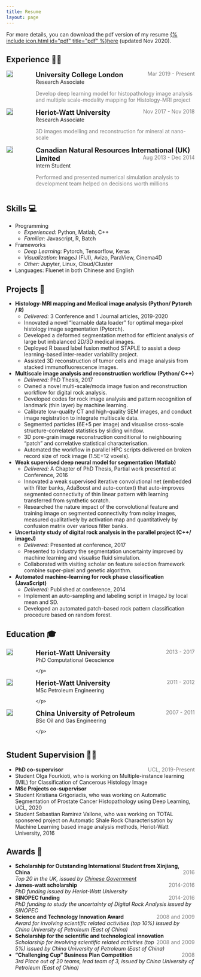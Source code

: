 ```yaml
---
title: Resume
layout: page
---
```


For more details, you can download the pdf version of my resume [{% include icon.html id="pdf" title="pdf" %}here](https://github.com/lxasqjc/lxasqjc.github.io/raw/master/CV_CHEN_JIN.pdf) (updated Nov 2020).

## Experience 👨‍💼

<!-- University College London-->
<div style="display:flex;">

  <div style="flex:0.5; padding-right:5%">
    <img src="{{ site.url }}/imgs/resume-icons/UCL.png" style="align:left; border: 1px solid #d3d3d3; border-style: outset;">
  </div>

  <div style="flex:4;">
    <p style="margin:0px">
      <b style="font-size: 130%;">University College London</b>
      <span style="float:right; color:#7a7a7a;">Mar 2019 - Present</span>
    </p>
    Research Associate<br>
    <p style="color:#7a7a7a">
      Develop deep learning model for histopathology image analysis and multiple scale-modality mapping for Histology-MRI project
    </p>
  </div>

</div>

<!-- Heriot-Watt University-->
<div style="display:flex;">

  <div style="flex:0.5; padding-right:5%">
    <img src="{{ site.url }}/imgs/resume-icons/HWU.png" style="align:left; border: 1px solid #d3d3d3; border-style: outset;">
  </div>

  <div style="flex:4;">
    <p style="margin:0px">
      <b style="font-size: 130%;">Heriot-Watt University</b>
      <span style="float:right; color:#7a7a7a;">Nov 2017 - Nov 2018</span>
    </p>
    Research Associate<br>
    <p style="color:#7a7a7a">
      3D images modelling and reconstruction for mineral at nano-scale
    </p>
  </div>

</div>

<!-- CNR -->
<div style="display:flex;">

  <div style="flex:0.5; padding-right:5%">
    <img src="{{ site.url }}/imgs/resume-icons/CNR.png" style="align:left; border: 1px solid #d3d3d3; border-style: outset;">
  </div>

  <div style="flex:4;">
    <p style="margin:0px">
      <b style="font-size: 130%;">Canadian Natural Resources International (UK) Limited</b>
      <span style="float:right; color:#7a7a7a;">Aug 2013 - Dec 2014</span>
    </p>
    Intern Student<br>
    <p style="color:#7a7a7a">
      Performed and presented numerical simulation analysis to development team helped on decisions worth millions
    </p>
  </div>

</div>


## Skills 💻

<ul>
  <li>
    Programming
    <ul>
      <li>
        <i>Experienced:</i> Python, Matlab, C++
      </li>
      <li>
        <i>Familiar:</i> Javascript, R, Batch
      </li>
    </ul>
  </li>

  <li>
    Frameworks
    <ul>
      <li>
        <i>Deep Learning:</i> Pytorch, Tensorflow, Keras
      </li>
      <li>
        <i>Visualization:</i> ImageJ (FIJI), Avizo, ParaView, Cinema4D
      </li>
      <li>
        <i>Other:</i> Jupyter, Linux, Cloud/Cluster
      </li>
    </ul>
  </li>

  <li>
    Languages: Fluenet in both Chinese and English
  </li>
</ul>


## Projects 🌱

<ul>
  <li>
    <b>Histology-MRI mapping and Medical image analysis (Python/ Pytorch / R)</b><br>
    <ul>
      <li>
        <i>Delivered:</i> 3 Conference and 1 Journal articles, 2019-2020
      </li>
      <li>
        Innovated a novel “learnable data loader” for optimal mega-pixel histology image segmentation (Pytorch).
      </li>
      <li>
        Developed a deformed segmentation method for efficient analysis of large but imbalanced 2D/3D medical images.
      </li>
      <li>
        Deployed R based label fusion method STAPLE to assist a deep learning-based inter-reader variability project.
      </li>
      <li>
        Assisted 3D reconstruction of tumor cells and image analysis from stacked immunofluorescence images.
      </li>
    </ul>
  </li>

  <li>
    <b>Multiscale image analysis and reconstruction workflow (Python/ C++) </b><br>
    <ul>
      <li>
        <i>Delivered:</i> PhD Thesis, 2017
      </li>
      <li>
        Owned a novel multi-scale/moda image fusion and reconstruction workflow for digital rock analysis.
      </li>
      <li>
        Developed codes for rock image analysis and pattern recognition of landmark (thin layer) by machine learning.
      </li>
      <li>
        Calibrate low-quality CT and high-quality SEM images, and conduct image registration to integrate multiscale data.
      </li>
      <li>
        Segmented particles (6E+5 per image) and visualise cross-scale structure-correlated statistics by sliding window.
      </li>
      <li>
        3D pore-grain image reconstruction conditional to neighbouring “patch” and correlative statistical characterisation.
      </li>
      <li>
        Automated the workflow in parallel HPC scripts delivered on broken record size of rock image (1.5E+12 voxels).
      </li>
    </ul>
  </li>
  
  <li>
    <b>Weak supervised deep neural model for segmentation (Matlab) </b><br>
    <ul>
      <li>
        <i>Delivered:</i> A Chapter of PhD Thesis, Partial work presented at Conference, 2016
      </li>
      <li>
        Innovated a weak supervised iterative convolutional net (embedded with filter banks, AdaBoost and auto-context) that auto-improves segmented connectivity of thin linear pattern with learning transferred from synthetic scratch.
      </li>
      <li>
        Researched the nature impact of the convolutional feature and training image on segmented connectivity from noisy images, measured qualitatively by activation map and quantitatively by confusion matrix over various filter banks.
      </li>
    </ul>
  </li>
  
  <li>
    <b>Uncertainty study of digital rock analysis in the parallel project (C++/ imageJ) </b><br>
    <ul>
      <li>
        <i>Delivered:</i> Presented at conference, 2017
      </li>
      <li>
        Presented to industry the segmentation uncertainty improved by machine learning and visualise fluid simulation.
      </li>
      <li>
        Collaborated with visiting scholar on feature selection framework combine super-pixel and genetic algorithm.
      </li>
    </ul>
  </li>
  
  <li>
    <b>Automated machine-learning for rock phase classification (JavaScript) </b><br>
    <ul>
      <li>
        <i>Delivered:</i> Published at conference, 2014
      </li>
      <li>
        Implement an auto-sampling and labeling script in ImageJ by local mean and SD.
      </li>
      <li>
        Developed an automated patch-based rock pattern classification procedure based on random forest.
      </li>
    </ul>
  </li>

</ul>


## Education 🎓

<!-- PhD -->
<div style="display:flex;">

  <div style="flex:0.5; padding-right:5%">
    <img src="{{ site.url }}/imgs/resume-icons/HWU.png" style="align:left; border: 1px solid #d3d3d3; border-style: outset;">
  </div>

  <div style="flex:4;">
    <p style="margin:0px">
      <b style="font-size: 130%;">Heriot-Watt University</b>
      <span style="float:right; color:#7a7a7a;">2013 - 2017</span>
    </p>
    PhD Computational Geoscience<br>
    <p style="color:#7a7a7a">
      
    </p>
  </div>

</div>


<!-- MS -->
<div style="display:flex;">

  <div style="flex:0.5; padding-right:5%">
    <img src="{{ site.url }}/imgs/resume-icons/HWU.png" style="align:left; border: 1px solid #d3d3d3; border-style: outset;">
  </div>

  <div style="flex:4;">
    <p style="margin:0px">
      <b style="font-size: 130%;">Heriot-Watt University</b>
      <span style="float:right; color:#7a7a7a;">2011 - 2012</span>
    </p>
    MSc Petroleum Engineering<br>
    <p style="color:#7a7a7a">
      
    </p>
  </div>

</div>


<!-- BSc -->
<div style="display:flex;">

  <div style="flex:0.5; padding-right:5%">
    <img src="{{ site.url }}/imgs/resume-icons/CUP.jpg" style="align:left; border: 1px solid #d3d3d3; border-style: outset;">
  </div>

  <div style="flex:4;">
    <p style="margin:0px">
      <b style="font-size: 130%;">China University of Petroleum</b>
      <span style="float:right; color:#7a7a7a;">2007 - 2011</span>
    </p>
    BSc Oil and Gas Engineering<br>
    <p style="color:#7a7a7a">
      
    </p>
  </div>

</div>


## Student Supervision 👨‍🏫

<ul>
  <li>
    <b> PhD co-supervisor</b>
    <span style="float:right; color:#7a7a7a;">UCL, 2019-Present</span> <br>
    <li>
    Student Olga Fourkioti, who is working on Multiple-instance learning (MIL) for Classification of Cancerous Histology Image
    </li>
  </li>

  <li>
    <b> MSc Projects co-supervisor</b>
    <li>
    Student Kristiana Grigoriadis, who was working on Automatic Segmentation of Prostate Cancer Histopathology using Deep Learning, UCL, 2020
    </li>
    <li>
    Student Sebastian Ramirez Vallone, who was working on TOTAL sponsered project on Automatic Shale Rock Characterisation by Machine Learning based image analysis methods, Heriot-Watt University, 2016
    </li>
  </li>
  
</ul>


## Awards 🌟

<ul>
  <li>
    <b>Scholarship for Outstanding International Student from Xinjiang, China</b>
    <span style="float:right; color:#7a7a7a;">2016</span> <br>
    <i>Top 20 in the UK, issued by <a href="http://www.chinese-embassy.org.uk/chn/dsxx/dashijianghua/2016niandashijianghua/t1375661.htm">Chinese Government</a></i>
  </li>

  <li>
    <b>James-watt scholarship</b>
    <span style="float:right; color:#7a7a7a;">2014-2016</span> <br>
    <i>PhD funding issued by Heriot-Watt University</i>
  </li>

  <li>
    <b>SINOPEC funding</b>
    <span style="float:right; color:#7a7a7a;">2014-2016</span> <br>
    <i>PhD funding to study the uncertainty of Digital Rock Analysis issued by SINOPEC</i>
  </li>

  <li>
    <b>Science and Technology Innovation Award</b>
    <span style="float:right; color:#7a7a7a;">2008 and 2009</span> <br>
    <i>Award for involving scientific related activities (top 10%) issued by China University of Petroleum (East of China)</i>
  </li>

  <li>
    <b>Scholarship for the scientific and technological innovation</b>
    <span style="float:right; color:#7a7a7a;">2008 and 2009</span> <br>
    <i>Scholarship for involving scientific related activities (top 5%) issued by China University of Petroleum (East of China)</i>
  </li>
  
  <li>
    <b>“Challenging Cup” Business Plan Competition</b>
    <span style="float:right; color:#7a7a7a;">2008</span> <br>
    <i>3rd Place out of 20 teams, lead team of 3, issued by China University of Petroleum (East of China)</i>
  </li>
</ul>

